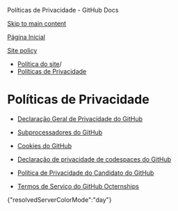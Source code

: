 Políticas de Privacidade - GitHub Docs

[Skip to main content](#main-content)

[Página Inicial](/pt)

[Site policy](/pt/site-policy)

* [Política do site](/pt/site-policy)/
* [Políticas de Privacidade](/pt/site-policy/privacy-policies)

Políticas de Privacidade
==========

* [Declaração Geral de Privacidade do GitHub](/pt/site-policy/privacy-policies/github-general-privacy-statement)

* [Subprocessadores do GitHub](/pt/site-policy/privacy-policies/github-subprocessors)

* [Cookies do GitHub](/pt/site-policy/privacy-policies/github-cookies)

* [Declaração de privacidade de codespaces do GitHub](/pt/site-policy/privacy-policies/github-codespaces-privacy-statement)

* [Política de Privacidade do Candidato do GitHub](/pt/site-policy/privacy-policies/github-candidate-privacy-policy)

* [Termos de Serviço do GitHub Octernships](/pt/site-policy/privacy-policies/github-octernships-terms-of-service)

{"resolvedServerColorMode":"day"}
